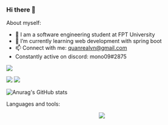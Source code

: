 ### Hi there 👋

<!--
**quanSadie/quanSadie** is a ✨ _special_ ✨ repository because its `README.md` (this file) appears on your GitHub profile.

Here are some ideas to get you started:

- 🔭 I’m currently working on ...
- 🌱 I’m currently learning ...
- 👯 I’m looking to collaborate on ...
- 🤔 I’m looking for help with ...
- 💬 Ask me about ...
- 📫 How to reach me: ...
- 😄 Pronouns: ...
- ⚡ Fun fact: ...
-->
About myself: 
-  🔭 I am a software engineering student at FPT University 
-  🌱 I’m  currently learning web development with spring boot
-  📫 Connect with me: quanrealvn@gmail.com 
-  Constantly active on discord: mono09#2875

![](http://github-profile-summary-cards.vercel.app/api/cards/profile-details?username=quanSadie&theme=monokai)


![](http://github-profile-summary-cards.vercel.app/api/cards/repos-per-language?username=quanSadie&theme=monokai) ![](http://github-profile-summary-cards.vercel.app/api/cards/most-commit-language?username=quanSadie&theme=monokai)


![Anurag's GitHub stats](https://github-readme-stats.vercel.app/api?username=quanSadie&show_icons=true&theme=tokyonight)




Languages and tools:


<p align="center">
  <a href="https://skillicons.dev">
    <img src="https://skillicons.dev/icons?i=js,html,css,java,postgres,bootstrap,c,eclipse,spring,heroku,jquery,dotnet,docker" />
     </a>
</p>

